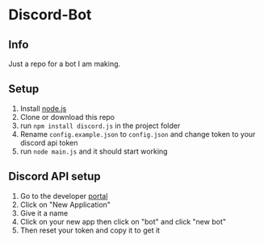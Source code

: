 # Discord-Bot
## Info
Just a repo for a bot I am making.
## Setup
1. Install <a href="https://nodejs.org/en/download">node.js</a>
2. Clone or download this repo
3. run ```npm install discord.js``` in the project folder
4. Rename ```config.example.json``` to ```config.json``` and change token to your discord api token
5. run ```node main.js``` and it should start working
## Discord API setup
1. Go to the developer <a href="https://discord.com/developers/applications">portal</a>
2. Click on "New Application"
3. Give it a name
4. Click on your new app then click on "bot" and click "new bot"
5. Then reset your token and copy it to get it
